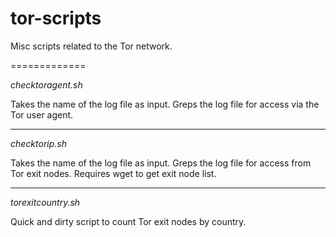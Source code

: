 tor-scripts
=============

Misc scripts related to the Tor network.

=============

_checktoragent.sh_

Takes the name of the log file as input. Greps the log file for access via the Tor user agent.

-------------

_checktorip.sh_

Takes the name of the log file as input. Greps the log file for access from Tor exit nodes. Requires wget to get exit node list.

-------------

_torexitcountry.sh_

Quick and dirty script to count Tor exit nodes by country.
